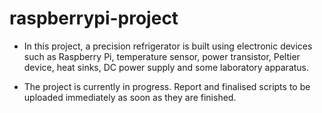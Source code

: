 # raspberrypi-project

- In this project, a precision refrigerator is built using electronic devices such as Raspberry Pi, temperature sensor, power transistor, Peltier device, heat sinks, DC power supply and some laboratory apparatus.

- The project is currently in progress. Report and finalised scripts to be uploaded immediately as soon as they are finished.
